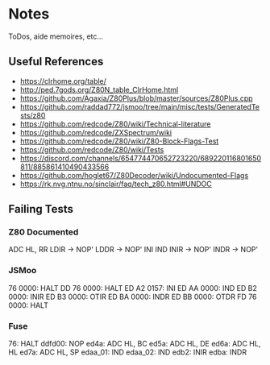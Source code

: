# Notes

ToDos, aide memoires, etc...

## Useful References

- https://clrhome.org/table/
- http://ped.7gods.org/Z80N_table_ClrHome.html
- https://github.com/Agaxia/Z80Plus/blob/master/sources/Z80Plus.cpp
- https://github.com/raddad772/jsmoo/tree/main/misc/tests/GeneratedTests/z80
- https://github.com/redcode/Z80/wiki/Technical-literature
- https://github.com/redcode/ZXSpectrum/wiki
- https://github.com/redcode/Z80/wiki/Z80-Block-Flags-Test
- https://github.com/redcode/Z80/wiki/Tests
- https://discord.com/channels/654774470652723220/689220116801650811/885861410490433566
- https://github.com/hoglet67/Z80Decoder/wiki/Undocumented-Flags
- https://rk.nvg.ntnu.no/sinclair/faq/tech_z80.html#UNDOC

## Failing Tests

### Z80 Documented

ADC HL, RR
LDIR -> NOP'
LDDR -> NOP'
INI
IND
INIR -> NOP'
INDR -> NOP'


### JSMoo

76 0000: HALT
DD 76 0000: HALT
ED A2 0157: INI
ED AA 0000: IND
ED B2 0000: INIR
ED B3 0000: OTIR
ED BA 0000: INDR
ED BB 0000: OTDR
FD 76 0000: HALT

### Fuse

76: HALT
ddfd00: NOP
ed4a: ADC HL, BC
ed5a: ADC HL, DE
ed6a: ADC HL, HL
ed7a: ADC HL, SP
edaa_01: IND
edaa_02: IND
edb2: INIR
edba: INDR
